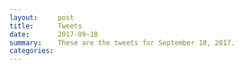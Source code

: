 ```yaml
---
layout:     post
title:      Tweets
date:       2017-09-10
summary:    These are the tweets for September 10, 2017.
categories:
---
```


